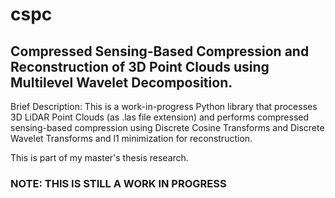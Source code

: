 # cspc
## Compressed Sensing-Based Compression and Reconstruction of 3D Point Clouds using Multilevel Wavelet Decomposition.

Brief Description: This is a work-in-progress Python library that processes 3D LiDAR Point Clouds (as .las file extension)
and performs compressed sensing-based compression using Discrete Cosine Transforms and Discrete Wavelet
Transforms and l1 minimization for reconstruction.

This is part of my master's thesis research.

### NOTE: THIS IS STILL A WORK IN PROGRESS